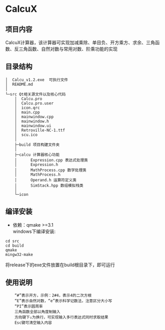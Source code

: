 # CalcuX
## 项目内容  
CalcuX计算器，该计算器可实现加减乘除、单目负、开方乘方、求余、三角函数、反三角函数、自然对数与常用对数、阶乘功能的实现
## 目录结构
````
│  Calcu_v1.2.exe  可执行文件
│  README.md 
│
└─src Qt相关源文件以及核心代码
    │  Calcu.pro
    │  Calcu.pro.user
    │  icon.qrc
    │  main.cpp
    │  mainwindow.cpp
    │  mainwindow.h
    │  mainwindow.ui
    │  Retroville-NC-1.ttf
    │  scu.ico
    │
    ├─build 项目构建文件夹
    │
    ├─calcu 计算器核心功能
    │      Expression.cpp 表达式处理类
    │      Expression.h
    │      MathProcess.cpp 数学处理类
    │      MathProcess.h
    │      Operand.h 运算符定义类
    │      SimStack.hpp 数组模拟栈类
    │
    └─icon
````

## 编译安装
+ 依赖：qmake >=3.1  
  windows下编译安装:

````
cd src
cd build
qmake
mingw32-make
````
将release下的exe文件放置在build根目录下，即可运行

## 使用说明
        “#”表示开方，示例：2#4，表示4的二次方根
	    “E”表示自然对数，“e”表示科学记数法，注意区分大小写
	    “PI”表示圆周率
        三角函数全部以角度制输入   
	    方向键下↓为换行，可实现输入多行表达式同时求取结果
        Esc键可清空输入内容
